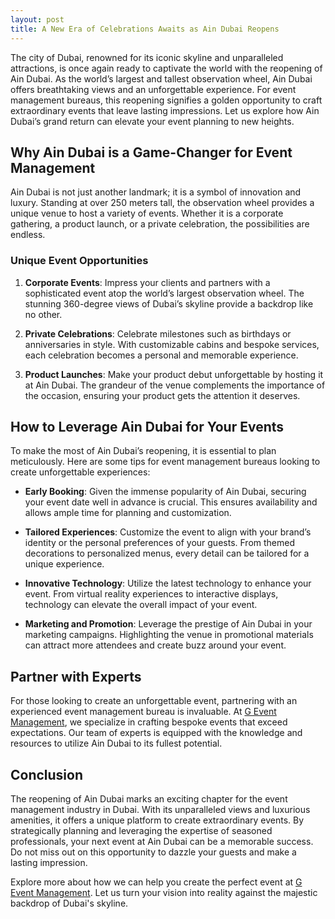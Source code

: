 ```yaml
---
layout: post
title: A New Era of Celebrations Awaits as Ain Dubai Reopens
---
```



The city of Dubai, renowned for its iconic skyline and unparalleled attractions, is once again ready to captivate the world with the reopening of Ain Dubai. As the world’s largest and tallest observation wheel, Ain Dubai offers breathtaking views and an unforgettable experience. For event management bureaus, this reopening signifies a golden opportunity to craft extraordinary events that leave lasting impressions. Let us explore how Ain Dubai’s grand return can elevate your event planning to new heights.

## Why Ain Dubai is a Game-Changer for Event Management

Ain Dubai is not just another landmark; it is a symbol of innovation and luxury. Standing at over 250 meters tall, the observation wheel provides a unique venue to host a variety of events. Whether it is a corporate gathering, a product launch, or a private celebration, the possibilities are endless.

### Unique Event Opportunities

1. **Corporate Events**: Impress your clients and partners with a sophisticated event atop the world’s largest observation wheel. The stunning 360-degree views of Dubai’s skyline provide a backdrop like no other.

2. **Private Celebrations**: Celebrate milestones such as birthdays or anniversaries in style. With customizable cabins and bespoke services, each celebration becomes a personal and memorable experience.

3. **Product Launches**: Make your product debut unforgettable by hosting it at Ain Dubai. The grandeur of the venue complements the importance of the occasion, ensuring your product gets the attention it deserves.

## How to Leverage Ain Dubai for Your Events

To make the most of Ain Dubai’s reopening, it is essential to plan meticulously. Here are some tips for event management bureaus looking to create unforgettable experiences:

- **Early Booking**: Given the immense popularity of Ain Dubai, securing your event date well in advance is crucial. This ensures availability and allows ample time for planning and customization.

- **Tailored Experiences**: Customize the event to align with your brand’s identity or the personal preferences of your guests. From themed decorations to personalized menus, every detail can be tailored for a unique experience.

- **Innovative Technology**: Utilize the latest technology to enhance your event. From virtual reality experiences to interactive displays, technology can elevate the overall impact of your event.

- **Marketing and Promotion**: Leverage the prestige of Ain Dubai in your marketing campaigns. Highlighting the venue in promotional materials can attract more attendees and create buzz around your event.

## Partner with Experts

For those looking to create an unforgettable event, partnering with an experienced event management bureau is invaluable. At [G Event Management](https://geventm.com/), we specialize in crafting bespoke events that exceed expectations. Our team of experts is equipped with the knowledge and resources to utilize Ain Dubai to its fullest potential.

## Conclusion

The reopening of Ain Dubai marks an exciting chapter for the event management industry in Dubai. With its unparalleled views and luxurious amenities, it offers a unique platform to create extraordinary events. By strategically planning and leveraging the expertise of seasoned professionals, your next event at Ain Dubai can be a memorable success. Do not miss out on this opportunity to dazzle your guests and make a lasting impression. 

Explore more about how we can help you create the perfect event at [G Event Management](https://geventm.com/). Let us turn your vision into reality against the majestic backdrop of Dubai's skyline.